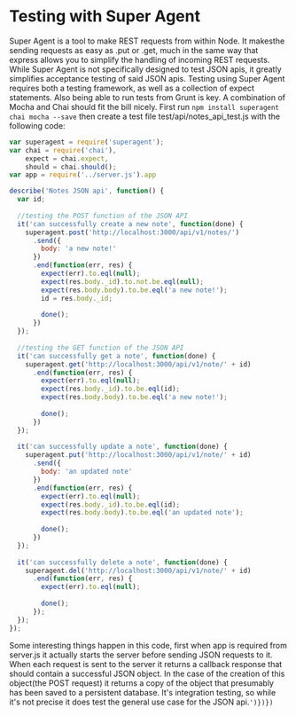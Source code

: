 Testing with Super Agent
===============================
Super Agent is a tool to make REST requests from within Node. It makesthe sending requests
as easy as .put or .get, much in the same way that express allows you to simplify the handling
of incoming REST requests. While Super Agent is not specifically designed to test JSON apis,
it greatly simplifies acceptance testing of said JSON apis. Testing using Super Agent requires
both a testing framework, as well as a collection of expect statements. Also being able to run 
tests from Grunt is key. A combination of Mocha and Chai should fit the bill nicely. First run
`npm install superagent chai mocha --save` then create a test file test/api/notes_api_test.js with the 
following code:
```javascript
var superagent = require('superagent');
var chai = require('chai'),
    expect = chai.expect,
    should = chai.should();
var app = require('../server.js').app

describe('Notes JSON api', function() {
  var id;
  
  //testing the POST function of the JSON API
  it('can successfully create a new note', function(done) {
    superagent.post('http://localhost:3000/api/v1/notes/')
      .send({
        body: 'a new note!'
      })
      .end(function(err, res) {
        expect(err).to.eql(null);
        expect(res.body._id).to.not.be.eql(null);
        expect(res.body.body).to.be.eql('a new note!');
        id = res.body._id;
        
        done();
      })
  });
      
  //testing the GET function of the JSON API
  it('can successfully get a note', function(done) {
    superagent.get('http://localhost:3000/api/v1/note/' + id)
      .end(function(err, res) {
        expect(err).to.eql(null);
        expect(res.body._id).to.be.eql(id);
        expect(res.body.body).to.be.eql('a new note!');
        
        done();
      })
  });
  
  it('can successfully update a note', function(done) {
    superagent.put('http://localhost:3000/api/v1/note/' + id)
      .send({
        body: 'an updated note'
      })
      .end(function(err, res) {
        expect(err).to.eql(null);
        expect(res.body._id).to.be.eql(id);
        expect(res.body.body).to.be.eql('an updated note');
        
        done();
      })
  });
  
  it('can successfully delete a note', function(done) {
    superagent.del('http://localhost:3000/api/v1/note/' + id)
      .end(function(err, res) {
        expect(err).to.eql(null);
        
        done();
      });
  });
});
```
Some interesting things happen in this code, first when app is required from server.js it actually starts the server before sending JSON requests to it. When each request is sent to the server it returns a callback response that should contain a successful JSON object.  In the case of the creation of this object(the POST request) it returns a copy of the object that presumably has been saved to a persistent database. It's integration testing, so while it's not precise it does test the general use case for the JSON api.```')})})```
